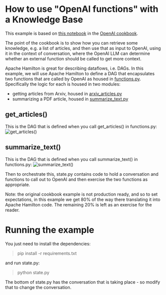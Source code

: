# How to use "OpenAI functions" with a Knowledge Base

This example is based on [this notebook](https://github.com/openai/openai-cookbook/blob/main/examples/How_to_call_functions_for_knowledge_retrieval.ipynb)
 in the [OpenAI cookbook](https://github.com/openai/openai-cookbook/).

The point of the cookbook is to show how you can retrieve some knowledge, e.g. a list of articles, and then use that
as input to OpenAI, using it in the context of conversation, where the OpenAI LLM can determine whether an external function should
be called to get more context.

Apache Hamilton is great for describing dataflows, i.e. DAGs. In this example, we will use Apache Hamilton to define a DAG that
encapsulates two functions that are called by OpenAI as housed in [functions.py](https://github.com/apache/hamilton/tree/main/examples/LLM_Workflows/knowledge_retrieval/functions.py).
Specifically the logic for each is housed in two modules:
 - getting articles from Arxiv, housed in [arxiv_articles.py](https://github.com/apache/hamilton/tree/main/examples/LLM_Workflows/knowledge_retrieval/arxiv_articles.py)
 - summarizing a PDF article, housed in [summarize_text.py](https://github.com/apache/hamilton/tree/main/examples/LLM_Workflows/knowledge_retrieval/summarize_text.py)

## get_articles()
This is the DAG that is defined when you call get_articles() in functions.py:
![get_articles()](get_articles.png)

## summarize_text()
This is the DAG that is defined when you call summarize_text() in functions.py:
![summarize_text()](read_article_and_summarize.png)

Then to orchestrate this, state.py contains code to hold a conversation and functions to call out
to OpenAI and then exercise the two functions as appropriate.

Note: the original cookbook example is not production ready, and so to set expectations, in this example we get 80% of
the way there translating it into Apache Hamilton code. The remaining 20% is left as an exercise for the reader.

# Running the example
You just need to install the dependencies:
> pip install -r requirements.txt

and run state.py:

> python state.py

The bottom of state.py has the conversation that is taking place - so modify that to change the conversation.
